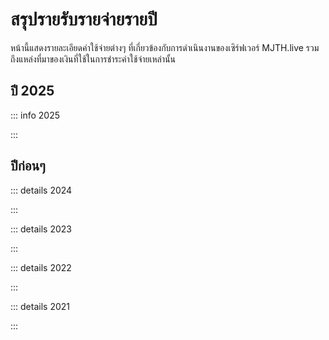 <script setup>
  import data from './data.json'
  import BalanceTable from './BalanceTable.vue'
</script>

# สรุปรายรับรายจ่ายรายปี

หน้านี้แสดงรายละเอียดค่าใช้จ่ายต่างๆ ที่เกี่ยวข้องกับการดำเนินงานของเซิร์ฟเวอร์ MJTH.live รวมถึงแหล่งที่มาของเงินที่ใช้ในการชำระค่าใช้จ่ายเหล่านั้น

## ปี 2025 <Badge type="info" :text="'อัพเดทล่าสุดเมื่อ ' + data.lastUpdated" />

::: info 2025

<BalanceTable :data="data.byYear.year2025" />

:::

## ปีก่อนๆ

::: details 2024

<BalanceTable :data="data.byYear.year2024" />

:::

::: details 2023

<BalanceTable :data="data.byYear.year2023" />

:::

::: details 2022

<BalanceTable :data="data.byYear.year2022" />

:::

::: details 2021

<BalanceTable :data="data.byYear.year2021" />

:::
